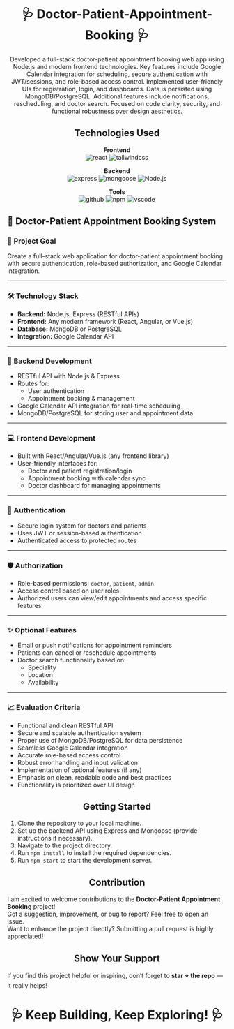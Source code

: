 <h1 align="center">🩺 Doctor-Patient-Appointment-Booking 🩺</h1>


<p align="center">
Developed a full-stack doctor-patient appointment booking web app using Node.js and modern frontend technologies. Key features include Google Calendar integration for scheduling, secure authentication with JWT/sessions, and role-based access control. Implemented user-friendly UIs for registration, login, and dashboards. Data is persisted using MongoDB/PostgreSQL. Additional features include notifications, rescheduling, and doctor search. Focused on code clarity, security, and functional robustness over design aesthetics.
</p>


<h2 align="center">Technologies Used</h2>

<p align="center">
  <b>Frontend</b><br>
  <img src="https://img.shields.io/badge/react-%23323330.svg?style=for-the-badge&logo=react&logoColor=%23F7DF1E" alt="react">
  <img src="https://img.shields.io/badge/tailwindcss-%2338B2AC.svg?style=for-the-badge&logo=tailwind-css&logoColor=white" alt="tailwindcss">
</p>

<p align="center">
  <b>Backend</b><br>
  <img src="https://img.shields.io/badge/expressjs-%777BB4.svg?style=for-the-badge&logo=express.js&logoColor=white" alt="express">
  <img src="https://img.shields.io/badge/mongoose-%2300f.svg?style=for-the-badge&logo=mongoose&logoColor=white" alt="mongoose">
    <img src="https://img.shields.io/badge/Node.js-339933?style=for-the-badge&logo=node.js&logoColor=white" alt="Node.js">

</p>

<p align="center">
  <b>Tools</b><br>
  <img src="https://img.shields.io/badge/GitHub-100000?style=for-the-badge&logo=github&logoColor=white" alt="github">
  <img src="https://img.shields.io/badge/NPM-%23000000.svg?style=for-the-badge&logo=npm&logoColor=white" alt="npm">
  <img src="https://img.shields.io/badge/Visual%20Studio-5C2D91.svg?style=for-the-badge&logo=visual-studio&logoColor=white" alt="vscode">
</p>


## 📌 Doctor-Patient Appointment Booking System

### 🎯 Project Goal
Create a full-stack web application for doctor-patient appointment booking with secure authentication, role-based authorization, and Google Calendar integration.

---

### 🛠️ Technology Stack

- **Backend:** Node.js, Express (RESTful APIs)
- **Frontend:** Any modern framework (React, Angular, or Vue.js)
- **Database:** MongoDB or PostgreSQL
- **Integration:** Google Calendar API

---

### 🔧 Backend Development

- RESTful API with Node.js & Express
- Routes for:
  - User authentication
  - Appointment booking & management
- Google Calendar API integration for real-time scheduling
- MongoDB/PostgreSQL for storing user and appointment data

---

### 💻 Frontend Development

- Built with React/Angular/Vue.js (any frontend library)
- User-friendly interfaces for:
  - Doctor and patient registration/login
  - Appointment booking with calendar sync
  - Doctor dashboard for managing appointments

---

### 🔐 Authentication

- Secure login system for doctors and patients
- Uses JWT or session-based authentication
- Authenticated access to protected routes

---

### 🛡️ Authorization

- Role-based permissions: `doctor`, `patient`, `admin`
- Access control based on user roles
- Authorized users can view/edit appointments and access specific features

---

### ✨ Optional Features

- Email or push notifications for appointment reminders
- Patients can cancel or reschedule appointments
- Doctor search functionality based on:
  - Speciality
  - Location
  - Availability

---

### 📈 Evaluation Criteria

- Functional and clean RESTful API
- Secure and scalable authentication system
- Proper use of MongoDB/PostgreSQL for data persistence
- Seamless Google Calendar integration
- Accurate role-based access control
- Robust error handling and input validation
- Implementation of optional features (if any)
- Emphasis on clean, readable code and best practices
- Functionality is prioritized over UI design

<h2 align="center">Getting Started</h2>

1. Clone the repository to your local machine.
2. Set up the backend API using Express and Mongoose (provide instructions if necessary).
3. Navigate to the project directory.
4. Run `npm install` to install the required dependencies.
5. Run `npm start` to start the development server.

<h2 align="center">Contribution </h2>

I am excited to welcome contributions to the **Doctor-Patient Appointment Booking** project!  
Got a suggestion, improvement, or bug to report? Feel free to open an issue.  
Want to enhance the project directly? Submitting a pull request is highly appreciated!


<h2 align="center">Show Your Support</h2>

If you find this project helpful or inspiring, don’t forget to **star ⭐️ the repo** — it really helps!

<h1 align="center">🩺 Keep Building, Keep Exploring! 🩺</h1>

